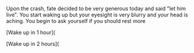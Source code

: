 Upon the crash, fate decided to be very generous today and said "let him live".
You start waking up but your eyesight is very blurry and your head is aching. You begin to ask yourself if you should rest more

[Wake up in 1 hour](

[Wake up in 2 hours](
